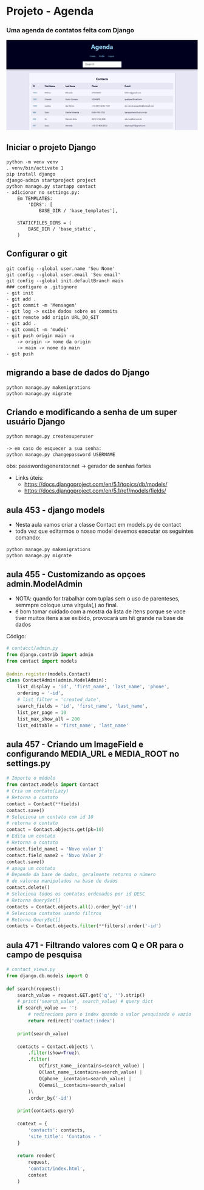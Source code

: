 # Projeto - Agenda
### Uma agenda de contatos feita com Django
![alt text](image-1.png)


## Iniciar o projeto Django
```
python -m venv venv
. venv/bin/activate 1
pip install django
django-admin startproject project
python manage.py startapp contact
- adicionar no settings.py:
    Em TEMPLATES:
        'DIRS': [
            BASE_DIR / 'base_templates'],

    STATICFILES_DIRS = (
        BASE_DIR / 'base_static',
    )
```

## Configurar o git
```
git config --global user.name 'Seu Nome'
git config --global user.email 'Seu email'
git config --global init.defaultBranch main
### configure o .gitignore
- git init
- git add .
- git commit -m 'Mensagem'
- git log -> exibe dados sobre os commits
- git remote add origin URL_DO_GIT
- git add .
- git commit -m 'mudei'
- git push origin main -u
    -> origin -> nome da origin
    -> main -> nome da main
- git push
```

## migrando a base de dados do Django
```
python manage.py makemigrations
python manage.py migrate
```

## Criando e modificando a senha de um super usuário Django
```
python manage.py createsuperuser

-> em caso de esquecer a sua senha: 
python manage.py changepassword USERNAME
```
obs: passwordsgenerator.net -> gerador de senhas fortes
- Links úteis:
    - https://docs.djangoproject.com/en/5.1/topics/db/models/
    - https://docs.djangoproject.com/en/5.1/ref/models/fields/

## aula 453 - django models
- Nesta aula vamos criar a classe Contact em models.py de contact
- toda vez que editarmos o nosso model devemos executar os seguintes comando:
```
python manage.py makemigrations
python manage.py migrate
```

## aula 455 - Customizando as opçoes admin.ModelAdmin
- NOTA: quando for trabalhar com tuplas sem o uso de parenteses, semmpre coloque uma vírgula(,) ao final.
- é bom tomar cuidado com a mostra da lista de itens porque se voce tiver muitos itens a se exibido, provocará um hit grande na base de dados

Código:
~~~python
# contacct/admin.py
from django.contrib import admin
from contact import models

@admin.register(models.Contact)
class ContactAdmin(admin.ModelAdmin):
    list_display = 'id', 'first_name', 'last_name', 'phone',
    ordering = '-id',
    # list_filter = 'created_date',
    search_fields = 'id', 'first_name', 'last_name',
    list_per_page = 10
    list_max_show_all = 200
    list_editable = 'first_name', 'last_name'
~~~

## aula 457 - Criando um ImageField e configurando MEDIA_URL e MEDIA_ROOT no settings.py

```python
# Importe o módulo
from contact.models import Contact
# Cria um contato(Lazy)
# Retorna o contato
contact = Contact(**fields)
contact.save()
# Seleciona um contato com id 10
# retorna o contato
contact = Contact.objects.get(pk=10)
# Edita um contato
# Retorna o contato
contact.field_name1 = 'Novo valor 1'
contact.field_name2 = 'Novo Valor 2'
contact.save()
# apaga um contato
# Depende da base de dados, geralmente retorna o número
# de valorea manipulados na base de dados
contact.delete()
# Seleciona todos os contatos ordenados por id DESC
# Retorna QuerySet[]
contacts = Contact.objects.all().order_by('-id')
# Seleciona contatos usando filtros
# Retorna QuerySet[]
contacts = Contact.objects.filter(**filters).order('-id')
```


## aula 471 - Filtrando valores com Q e OR para o campo de pesquisa

~~~python
# contact_views.py
from django.db.models import Q

def search(request):
    search_value = request.GET.get('q', '').strip()
    # print('search_value', search_value) # query dict
    if search_value == '':
        # redireciona para o index quando o valor pesquisado é vazio
        return redirect('contact:index')

    print(search_value)

    contacts = Contact.objects \
        .filter(show=True)\
        .filter(
            Q(first_name__icontains=search_value) |
            Q(last_name__icontains=search_value) |
            Q(phone__icontains=search_value) |
            Q(email__icontains=search_value)
        )\
        .order_by('-id')
    
    print(contacts.query)

    context = {
        'contacts': contacts,
        'site_title': 'Contatos - '
    }

    return render(
        request,
        'contact/index.html',
        context
    )
~~~
